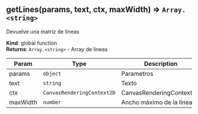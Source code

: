 <a name="getLines"></a>

## getLines(params, text, ctx, maxWidth) ⇒ <code>Array.&lt;string&gt;</code>
Devuelve una matriz de líneas

**Kind**: global function  
**Returns**: <code>Array.&lt;string&gt;</code> - Array de lineas  

| Param | Type | Description |
| --- | --- | --- |
| params | <code>object</code> | Parametros |
| text | <code>string</code> | Texto |
| ctx | <code>CanvasRenderingContext2D</code> | CanvasRenderingContext2D |
| maxWidth | <code>number</code> | Ancho máximo de la linea |

